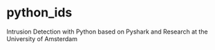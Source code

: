 # python_ids
Intrusion Detection with Python based on Pyshark and Research at the University of Amsterdam
